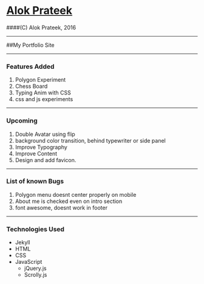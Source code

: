 # [Alok Prateek](https://oxyenyos.github.io)
####(C) Alok Prateek, 2016
_____________________________________________________________________
##My Portfolio Site
_____________________________________________________________________
### Features Added
1. Polygon Experiment
2. Chess Board
3. Typing Anim with CSS
4. css and js experiments
_____________________________________________________________________
### Upcoming
1. Double Avatar using flip 
2. background color transition, behind typewriter or side panel
3. Improve Typography
4. Improve Content
5. Design and add favicon.
_____________________________________________________________________
### List of known Bugs
1. Polygon menu doesnt center properly on mobile
2. About me is checked even on intro section
3. font awesome, doesnt work in footer 
_____________________________________________________________________

### Technologies Used
* Jekyll
* HTML
* CSS
* JavaScript
  - jQuery.js
  - Scrolly.js
